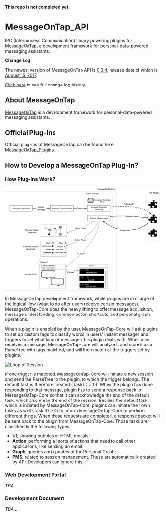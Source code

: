 **This repo is not completed yet.**

# MessageOnTap_API
IPC (Interprocess Communication) library powering plugins for MessageOnTap, a development framework for personal-data-powered messaging assistants.

**Change Log**

The newest version of MessageOnTap API is <u>0.3.4</u>, release date of which is <u>August 15, 2017</u>.

[Click here](CHANGELOG.md) to see full change log history.

## About MessageOnTap
[MessageOnTap](https://github.com/chentc/MessageOnTap) is a development framework for personal-data-powered messaging assistants.

## Official Plug-Ins
Official plug-ins of MessageOnTap can be found here: [MessageOnTap_Plugins](https://github.com/adamyi/MessageOnTap_Plugins).

## How to Develop a MessageOnTap Plug-In?
### How Plug-Ins Work?
<!--![Workflow](images/chrysanthemum.jpeg)-->
![Architecture](images/core_plugin_architecture.jpg)

In MessageOnTap development framework, while plugins are in charge of the logical flow (what to do after users receive certain messages), MessageOnTap-Core does the heavy lifting to offer message acquisition, message understanding, common action shortcuts, and personal graph operations.

When a plugin is enabled by the user, MessageOnTap-Core will ask plugins to set up custom tags to classify words in users' instant messages and triggers to set what kind of messages this plugin deals with. When user receives a message, MessageOnTap-core will analyze it and store it as a ParseTree with tags matched, and will then match all the triggers set by plugins.

![Loop of Session](images/session.jpg)

If one trigger is matched, MessageOnTap-Core will initiate a new session and send the ParseTree to the plugin, to which the trigger belongs. The default task is therefore created (Task ID = 0). When the plugin has done responding to that message, plugin has to send a response back to MessageOnTap-Core so that it can acknowledge the end of the default task, which also mean the end of the session. Besides the default task which is initiated by MessageOnTap-Core, plugins can initiate their own tasks as well (Task ID > 0) to inform MessageOnTap-Core to perform different things. When those requests are completed, a response packet will be sent back to the plugin from MessageOnTap-Core. Those tasks are classified to the following types:

* **UI**, showing bubbles or HTML modals;
* **Action**, performing all sorts of actions that need to call other applications, like sending an email;
* **Graph**, queries and updates of the Personal Graph;
* **PMS**, related to session management. These are automatically created by API. Developers can ignore this.

### Web Development Portal
*TBA...*
### Development Document
*TBA...*
